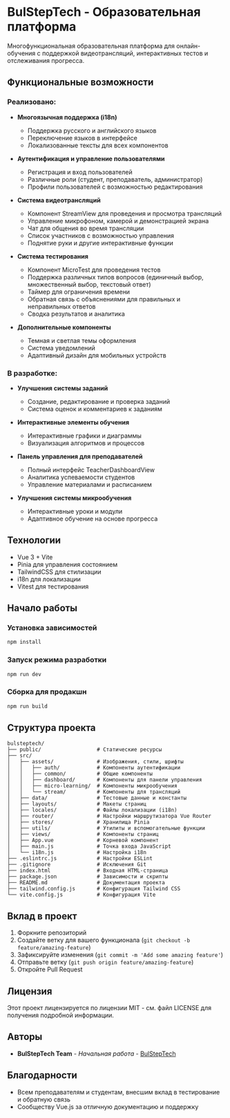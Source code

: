 # BulStepTech - Образовательная платформа

Многофункциональная образовательная платформа для онлайн-обучения с поддержкой видеотрансляций, интерактивных тестов и отслеживания прогресса.

## Функциональные возможности

### Реализовано:

- **Многоязычная поддержка (i18n)**
  - Поддержка русского и английского языков
  - Переключение языков в интерфейсе
  - Локализованные тексты для всех компонентов

- **Аутентификация и управление пользователями**
  - Регистрация и вход пользователей
  - Различные роли (студент, преподаватель, администратор)
  - Профили пользователей с возможностью редактирования

- **Система видеотрансляций**
  - Компонент StreamView для проведения и просмотра трансляций
  - Управление микрофоном, камерой и демонстрацией экрана
  - Чат для общения во время трансляции
  - Список участников с возможностью управления
  - Поднятие руки и другие интерактивные функции

- **Система тестирования**
  - Компонент MicroTest для проведения тестов
  - Поддержка различных типов вопросов (единичный выбор, множественный выбор, текстовый ответ)
  - Таймер для ограничения времени
  - Обратная связь с объяснениями для правильных и неправильных ответов
  - Сводка результатов и аналитика

- **Дополнительные компоненты**
  - Темная и светлая темы оформления
  - Система уведомлений
  - Адаптивный дизайн для мобильных устройств

### В разработке:

- **Улучшения системы заданий**
  - Создание, редактирование и проверка заданий
  - Система оценок и комментариев к заданиям
  
- **Интерактивные элементы обучения**
  - Интерактивные графики и диаграммы
  - Визуализация алгоритмов и процессов
  
- **Панель управления для преподавателей**
  - Полный интерфейс TeacherDashboardView
  - Аналитика успеваемости студентов
  - Управление материалами и расписанием

- **Улучшения системы микрообучения**
  - Интерактивные уроки и модули
  - Адаптивное обучение на основе прогресса

## Технологии

- Vue 3 + Vite
- Pinia для управления состоянием
- TailwindCSS для стилизации
- i18n для локализации
- Vitest для тестирования

## Начало работы

### Установка зависимостей

```bash
npm install
```

### Запуск режима разработки

```bash
npm run dev
```

### Сборка для продакшн

```bash
npm run build
```

## Структура проекта

```
bulsteptech/
├── public/                  # Статические ресурсы
├── src/
│   ├── assets/              # Изображения, стили, шрифты
│   │   ├── auth/            # Компоненты аутентификации
│   │   ├── common/          # Общие компоненты
│   │   ├── dashboard/       # Компоненты для панели управления
│   │   ├── micro-learning/  # Компоненты микрообучения
│   │   └── stream/          # Компоненты для трансляций
│   ├── data/                # Тестовые данные и константы
│   ├── layouts/             # Макеты страниц
│   ├── locales/             # Файлы локализации (i18n)
│   ├── router/              # Настройки маршрутизатора Vue Router
│   ├── stores/              # Хранилища Pinia
│   ├── utils/               # Утилиты и вспомогательные функции
│   ├── views/               # Компоненты страниц
│   ├── App.vue              # Корневой компонент
│   ├── main.js              # Точка входа JavaScript
│   └── i18n.js              # Настройка i18n
├── .eslintrc.js             # Настройки ESLint
├── .gitignore               # Исключения Git
├── index.html               # Входная HTML-страница
├── package.json             # Зависимости и скрипты
├── README.md                # Документация проекта
├── tailwind.config.js       # Конфигурация Tailwind CSS
└── vite.config.js           # Конфигурация Vite
```

## Вклад в проект

1. Форкните репозиторий
2. Создайте ветку для вашего функционала (`git checkout -b feature/amazing-feature`)
3. Зафиксируйте изменения (`git commit -m 'Add some amazing feature'`)
4. Отправьте ветку (`git push origin feature/amazing-feature`)
5. Откройте Pull Request

## Лицензия

Этот проект лицензируется по лицензии MIT - см. файл LICENSE для получения подробной информации.

## Авторы

- **BulStepTech Team** - *Начальная работа* - [BulStepTech](https://github.com/bulsteptech)

## Благодарности

- Всем преподавателям и студентам, внесшим вклад в тестирование и обратную связь
- Сообществу Vue.js за отличную документацию и поддержку
